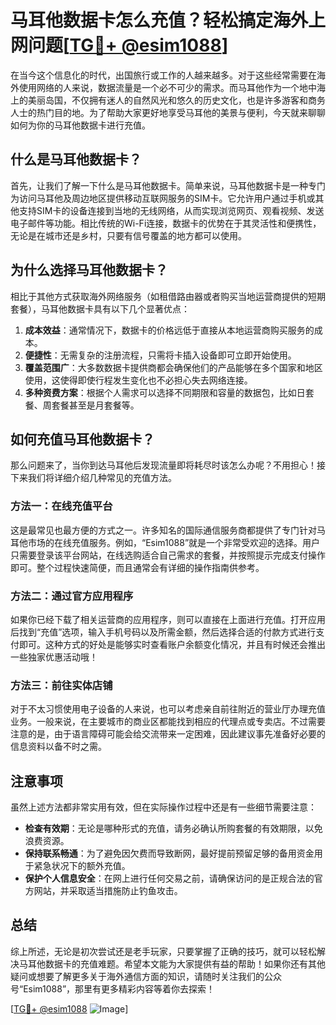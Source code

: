# 马耳他数据卡怎么充值？轻松搞定海外上网问题[[TG💪+ @esim1088](https://t.me/s/esim1088)]

在当今这个信息化的时代，出国旅行或工作的人越来越多。对于这些经常需要在海外使用网络的人来说，数据流量是一个必不可少的需求。而马耳他作为一个地中海上的美丽岛国，不仅拥有迷人的自然风光和悠久的历史文化，也是许多游客和商务人士的热门目的地。为了帮助大家更好地享受马耳他的美景与便利，今天就来聊聊如何为你的马耳他数据卡进行充值。

## 什么是马耳他数据卡？

首先，让我们了解一下什么是马耳他数据卡。简单来说，马耳他数据卡是一种专门为访问马耳他及周边地区提供移动互联网服务的SIM卡。它允许用户通过手机或其他支持SIM卡的设备连接到当地的无线网络，从而实现浏览网页、观看视频、发送电子邮件等功能。相比传统的Wi-Fi连接，数据卡的优势在于其灵活性和便携性，无论是在城市还是乡村，只要有信号覆盖的地方都可以使用。

## 为什么选择马耳他数据卡？

相比于其他方式获取海外网络服务（如租借路由器或者购买当地运营商提供的短期套餐），马耳他数据卡具有以下几个显著优点：

1. **成本效益**：通常情况下，数据卡的价格远低于直接从本地运营商购买服务的成本。
2. **便捷性**：无需复杂的注册流程，只需将卡插入设备即可立即开始使用。
3. **覆盖范围广**：大多数数据卡提供商都会确保他们的产品能够在多个国家和地区使用，这使得即使行程发生变化也不必担心失去网络连接。
4. **多种资费方案**：根据个人需求可以选择不同期限和容量的数据包，比如日套餐、周套餐甚至是月套餐等。

## 如何充值马耳他数据卡？

那么问题来了，当你到达马耳他后发现流量即将耗尽时该怎么办呢？不用担心！接下来我们将详细介绍几种常见的充值方法。

### 方法一：在线充值平台

这是最常见也最方便的方式之一。许多知名的国际通信服务商都提供了专门针对马耳他市场的在线充值服务。例如，“Esim1088”就是一个非常受欢迎的选择。用户只需要登录该平台网站，在线选购适合自己需求的套餐，并按照提示完成支付操作即可。整个过程快速简便，而且通常会有详细的操作指南供参考。

### 方法二：通过官方应用程序

如果你已经下载了相关运营商的应用程序，则可以直接在上面进行充值。打开应用后找到“充值”选项，输入手机号码以及所需金额，然后选择合适的付款方式进行支付即可。这种方式的好处是能够实时查看账户余额变化情况，并且有时候还会推出一些独家优惠活动哦！

### 方法三：前往实体店铺

对于不太习惯使用电子设备的人来说，也可以考虑亲自前往附近的营业厅办理充值业务。一般来说，在主要城市的商业区都能找到相应的代理点或专卖店。不过需要注意的是，由于语言障碍可能会给交流带来一定困难，因此建议事先准备好必要的信息资料以备不时之需。

## 注意事项

虽然上述方法都非常实用有效，但在实际操作过程中还是有一些细节需要注意：

- **检查有效期**：无论是哪种形式的充值，请务必确认所购套餐的有效期限，以免浪费资源。
- **保持联系畅通**：为了避免因欠费而导致断网，最好提前预留足够的备用资金用于紧急状况下的额外充值。
- **保护个人信息安全**：在网上进行任何交易之前，请确保访问的是正规合法的官方网站，并采取适当措施防止钓鱼攻击。

## 总结

综上所述，无论是初次尝试还是老手玩家，只要掌握了正确的技巧，就可以轻松解决马耳他数据卡的充值难题。希望本文能为大家提供有益的帮助！如果你还有其他疑问或想要了解更多关于海外通信方面的知识，请随时关注我们的公众号“Esim1088”，那里有更多精彩内容等着你去探索！

[[TG💪+ @esim1088](https://t.me/s/esim1088) ![Image](https://i.postimg.cc/4NQfJmqS/Snipaste-2025-05-13-00-14-12.png)]